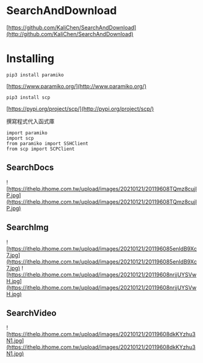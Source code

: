 # SearchAndDownload
[https://github.com/KaliChen/SearchAndDownload](http://github.com/KaliChen/SearchAndDownload)
# Installing
```
pip3 install paramiko
```
[https://www.paramiko.org/](http://www.paramiko.org/)
```
pip3 install scp
```
[https://pypi.org/project/scp/](http://pypi.org/project/scp/)

撰寫程式代入函式庫
```
import paramiko 
import scp
from paramiko import SSHClient
from scp import SCPClient
```

## SearchDocs
![https://ithelp.ithome.com.tw/upload/images/20210121/20119608TQmz8cujIP.jpg](https://ithelp.ithome.com.tw/upload/images/20210121/20119608TQmz8cujIP.jpg)

## SearchImg
![https://ithelp.ithome.com.tw/upload/images/20210121/201196085enIdB9Xc7.jpg](https://ithelp.ithome.com.tw/upload/images/20210121/201196085enIdB9Xc7.jpg)
![https://ithelp.ithome.com.tw/upload/images/20210121/20119608nrjjUYSVwH.jpg](https://ithelp.ithome.com.tw/upload/images/20210121/20119608nrjjUYSVwH.jpg)

## SearchVideo
![https://ithelp.ithome.com.tw/upload/images/20210121/20119608dkKYzhu3N1.jpg](https://ithelp.ithome.com.tw/upload/images/20210121/20119608dkKYzhu3N1.jpg)
